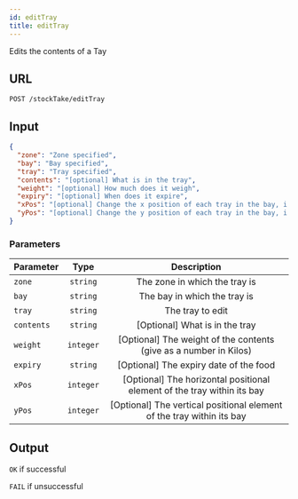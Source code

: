 ```yaml
---
id: editTray
title: editTray
---
```

Edits the contents of a Tay
## URL
```http request
POST /stockTake/editTray
```

## Input
```json
{
  "zone": "Zone specified",
  "bay": "Bay specified",
  "tray": "Tray specified",
  "contents": "[optional] What is in the tray",
  "weight": "[optional] How much does it weigh",
  "expiry": "[optional] When does it expire",
  "xPos": "[optional] Change the x position of each tray in the bay, i.e. leftmost tray has xPos = 0",
  "yPos": "[optional] Change the y position of each tray in the bay, i.e. topmost tray has yPos = 0"
}
```

### Parameters
| Parameter        |      Type     |   Description |
| ------------- | :-----------: | :-----: |
| `zone`     | `string` | The zone in which the tray is |
| `bay`      |   `string`    | The bay in which the tray is|
| `tray` |   `string`    | The tray to edit|
| `contents` |   `string`    |  [Optional] What is in the tray |
| `weight` |   `integer`    |  [Optional] The weight of the contents (give as a number in Kilos)|
| `expiry` |   `string`    |  [Optional] The expiry date of the food |
| `xPos` |   `integer`    |  [Optional] The horizontal positional element of the tray within its bay |
| `yPos` |   `integer`    |  [Optional] The vertical positional element of the tray within its bay |


## Output
`OK` if successful

`FAIL` if unsuccessful
